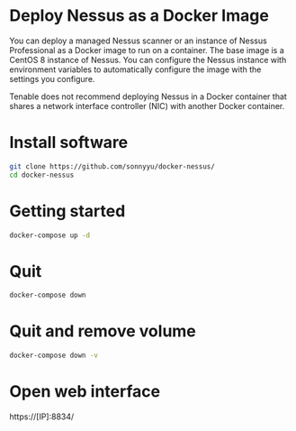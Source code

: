 # Deploy Nessus as a Docker Image
You can deploy a managed Nessus scanner or an instance of Nessus Professional as a Docker image to run on a container. The base image is a CentOS 8 instance of Nessus. You can configure the Nessus instance with environment variables to automatically configure the image with the settings you configure.

Tenable does not recommend deploying Nessus in a Docker container that shares a network interface controller (NIC) with another Docker container.

# Install software
```bash
git clone https://github.com/sonnyyu/docker-nessus/
cd docker-nessus
```
# Getting started
```bash
docker-compose up -d
```
# Quit 
```bash
docker-compose down 
```
# Quit and remove volume 
```bash
docker-compose down -v
```

# Open web interface
https://[IP]:8834/
